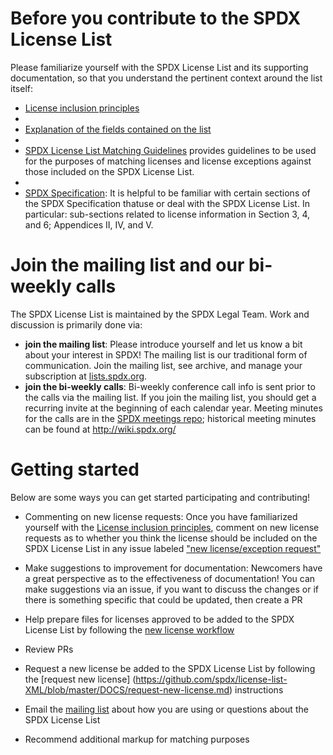 # Before you contribute to the SPDX License List
Please familiarize yourself with the SPDX License List and its supporting documentation, so that you understand the pertinent context around the list itself:
* [License inclusion principles](DOCS/license-inclusion-principles.md) 
* 
* [Explanation of the fields contained on the list](DOCS/license-fields.md)
* 
* [SPDX License List Matching Guidelines](https://spdx.org/spdx-license-list/matching-guidelines) provides guidelines to be used for the purposes of matching licenses and license exceptions against those included on the SPDX License List.
* 
* [SPDX Specification](https://spdx.org/specifications): It is helpful to be familiar with certain sections of the SPDX Specification thatuse or deal with the SPDX License List. In particular: sub-sections related to license information in Section 3, 4, and 6; Appendices II, IV, and V.

# Join the mailing list and our bi-weekly calls

The SPDX License List is maintained by the SPDX Legal Team. Work and discussion is primarily done via:
* **join the mailing list**: Please introduce yourself and let us know a bit about your interest in SPDX! The mailing list is our traditional form of communication. Join the mailing list, see archive, and manage your subscription at [lists.spdx.org](https://lists.spdx.org/g/Spdx-legal).
* **join the bi-weekly calls**: Bi-weekly conference call info is sent prior to the calls via the mailing list. If you join the mailing list, you should get a recurring invite at the beginning of each calendar year. Meeting minutes for the calls are in the [SPDX meetings repo](https://github.com/spdx/meetings/tree/master/legal); historical meeting minutes can be found at http://wiki.spdx.org/

# Getting started 
Below are some ways you can get started participating and contributing!

* Commenting on new license requests: Once you have familiarized yourself with the [License inclusion principles](DOCS/license-inclusion-principles.md), comment on new license requests as to whether you think the license should be included on the SPDX License List in any issue labeled ["new license/exception request"](https://github.com/spdx/license-list-XML/issues?q=is%3Aopen+is%3Aissue+label%3A%22new+license%2Fexception+request%22+-label%3A%22new+license%2Fexception%3A+Accepted%22)

* Make suggestions to improvement for documentation: Newcomers have a great perspective as to the effectiveness of documentation! You can make suggestions via an issue, if you want to discuss the changes or if there is something specific that could be updated, then create a PR

* Help prepare files for licenses approved to be added to the SPDX License List by following the [new license workflow](https://github.com/spdx/license-list-XML/blob/master/DOCS/new-license-workflow.md)

* Review PRs 

* Request a new license be added to the SPDX License List by following the [request new license] (https://github.com/spdx/license-list-XML/blob/master/DOCS/request-new-license.md) instructions

* Email the [mailing list](https://lists.spdx.org/g/spdx-legal) about how you are using or questions about the SPDX License List 
* Recommend additional markup for matching purposes

